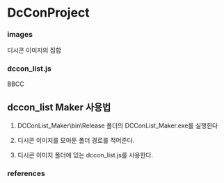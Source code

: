 # DcConProject

### images

디시콘 이미지의 집합

### dccon_list.js

BBCC

## dccon_list Maker 사용법

1. DCConList_Maker\bin\Release 폴더의 DCConList_Maker.exe를 실행한다

2. 디시콘 이미지를 모아둔 폴더 경로를 적어준다.

3. 디시콘 이미지 폴더에 있는 dccon_list.js를 사용한다.

### references

